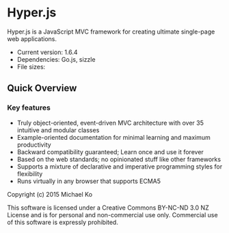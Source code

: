 # Hyper.js
Hyper.js is a JavaScript MVC framework for creating ultimate single-page web applications.
- Current version: 1.6.4
- Dependencies: Go.js, sizzle
- File sizes: 


## Quick Overview
### Key features
-	Truly object-oriented, event-driven MVC architecture with over 35 intuitive and modular classes
-	Example-oriented documentation for minimal learning and maximum productivity
-	Backward compatibility guaranteed; Learn once and use it forever
-	Based on the web standards; no opinionated stuff like other frameworks
-	Supports a mixture of declarative and imperative programming styles for flexibility
-	Runs virtually in any browser that supports ECMA5



Copyright (c) 2015 Michael Ko

This software is licensed under a Creative Commons BY-NC-ND 3.0 NZ License and is for personal and non-commercial use only. Commercial use of this software is expressly prohibited.
